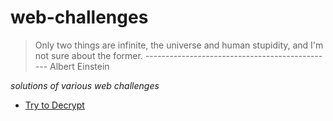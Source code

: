 # web-challenges

> Only two things are infinite, the universe and human stupidity, and
> I'm not sure about the former.
>  ----------------------------------------------- Albert Einstein  

*solutions of various web challenges*  

 - [Try to Decrypt](https://www.trytodecrypt.com/)

<!--stackedit_data:
eyJoaXN0b3J5IjpbMTYwMzU5NTA4M119
-->